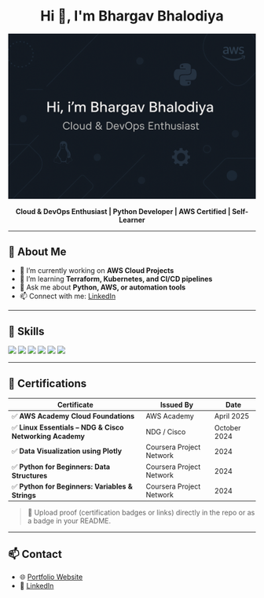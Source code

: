 <h1 align="center">Hi 👋, I'm Bhargav Bhalodiya</h1>

<p align="center">
  <img src="ChatGPT Image Jul 19, 2025, 07_34_22 PM.png" alt="banner" />
</p>

<p align="center">
  <b>Cloud & DevOps Enthusiast | Python Developer | AWS Certified | Self-Learner</b>
</p>

---

## 🧠 About Me

- 🔭 I’m currently working on **AWS Cloud Projects**
- 🌱 I’m learning **Terraform, Kubernetes, and CI/CD pipelines**
- 💬 Ask me about **Python, AWS, or automation tools**
- 📫 Connect with me: [LinkedIn](https://bhargavbhalodiya04.github.io/Portfolio/)

---

## 🚀 Skills

<p align="left">
  <img src="https://img.shields.io/badge/AWS-%23FF9900.svg?style=for-the-badge&logo=amazon-aws&logoColor=white"/>
  <img src="https://img.shields.io/badge/Python-3776AB?style=for-the-badge&logo=python&logoColor=white"/>
  <img src="https://img.shields.io/badge/Linux-FCC624?style=for-the-badge&logo=linux&logoColor=black"/>
  <img src="https://img.shields.io/badge/Terraform-7B42BC?style=for-the-badge&logo=terraform&logoColor=white"/>
  <img src="https://img.shields.io/badge/Docker-0db7ed?style=for-the-badge&logo=docker&logoColor=white"/>
  <img src="https://img.shields.io/badge/Git-F05032?style=for-the-badge&logo=git&logoColor=white"/>
</p>

---

## 🏅 Certifications

| Certificate | Issued By | Date |
|-------------|-----------|------|
| ✅ **AWS Academy Cloud Foundations** | AWS Academy | April 2025 |
| ✅ **Linux Essentials – NDG & Cisco Networking Academy** | NDG / Cisco | October 2024 |
| ✅ **Data Visualization using Plotly** | Coursera Project Network | 2024 |
| ✅ **Python for Beginners: Data Structures** | Coursera Project Network | 2024 |
| ✅ **Python for Beginners: Variables & Strings** | Coursera Project Network | 2024 |

> 📜 Upload proof (certification badges or links) directly in the repo or as a badge in your README.

---

## 📫 Contact

- 🌐 [Portfolio Website](https://www.linkedin.com/in/bhargavbhalodiya/)
- 💼 [LinkedIn](https://bhargavbhalodiya04.github.io/Portfolio/)